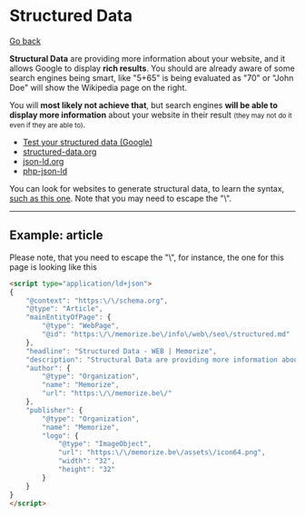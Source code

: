 # Structured Data

[Go back](index.md#search-engine-optimization-seo)

**Structural Data** are providing more information about your website, and it allows Google to display **rich results**. You should are already aware of some search engines being smart, like "5+65" is being evaluated as "70" or "John Doe" will show the Wikipedia page on the right.

You will **most likely not achieve that**, but search engines **will be able to display more information** about your website in their result <small>(they may not do it even if they are able to)</small>.

* [Test your structured data (Google)](https://developers.google.com/search/docs/advanced/structured-data)
* [structured-data.org](http://www.structured-data.org/)
* [json-ld.org](https://json-ld.org/)
* [php-json-ld](https://github.com/digitalbazaar/php-json-ld)

You can look for websites to generate structural data, to learn the syntax, [such as this one](https://attrock.com/schema-markup-generator/). Note that you may need to escape the "\\".

<hr class="sl">

## Example: article

Please note, that you need to escape the "\\", for instance, the one for this page is looking like this

```html
<script type="application/ld+json">
{
    "@context": "https:\/\/schema.org",
    "@type": "Article",
    "mainEntityOfPage": {
        "@type": "WebPage",
        "@id": "https:\/\/memorize.be\/info\/web\/seo\/structured.md"
    },
    "headline": "Structured Data - WEB | Memorize",
    "description": "Structural Data are providing more information about your website, and it allows Google to display rich results. You should are already aware of some search engines being smart like \"5+65\" is being evaluated as \"70\" or \"John Doe\" will show the Wikipedia page on the right.",
    "author": {
        "@type": "Organization",
        "name": "Memorize",
        "url": "https:\/\/memorize.be\/"
    },
    "publisher": {
        "@type": "Organization",
        "name": "Memorize",
        "logo": {
            "@type": "ImageObject",
            "url": "https:\/\/memorize.be\/assets\/icon64.png",
            "width": "32",
            "height": "32"
        }
    }
}
</script>
```